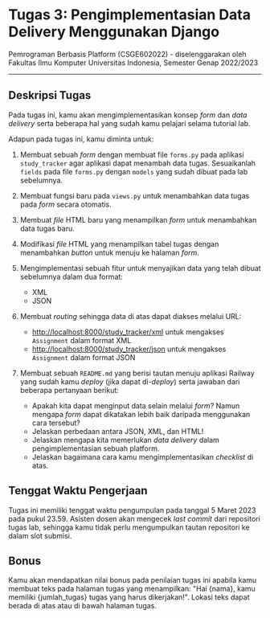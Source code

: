 # Tugas 3: Pengimplementasian Data Delivery Menggunakan Django

Pemrograman Berbasis Platform (CSGE602022) - diselenggarakan oleh Fakultas Ilmu Komputer Universitas Indonesia, Semester Genap 2022/2023

---

## Deskripsi Tugas

Pada tugas ini, kamu akan mengimplementasikan konsep _form_ dan _data delivery_ serta beberapa hal yang sudah kamu pelajari selama tutorial lab.

Adapun pada tugas ini, kamu diminta untuk:

1. Membuat sebuah _form_ dengan membuat file `forms.py` pada aplikasi `study_tracker` agar aplikasi dapat menambah data tugas. Sesuaikanlah `fields` pada file `forms.py` dengan `models` yang sudah dibuat pada lab sebelumnya.

2. Membuat fungsi baru pada `views.py` untuk menambahkan data tugas pada _form_ secara otomatis.

3. Membuat _file_ HTML baru yang menampilkan _form_ untuk menambahkan data tugas baru.

4. Modifikasi _file_ HTML yang menampilkan tabel tugas dengan menambahkan _button_ untuk menuju ke halaman _form_.

5. Mengimplementasi sebuah fitur untuk menyajikan data yang telah dibuat sebelumnya dalam dua format:

    - XML
    - JSON

6. Membuat _routing_ sehingga data di atas dapat diakses melalui URL:

    - <http://localhost:8000/study_tracker/xml> untuk mengakses `Assignment` dalam format XML
    - <http://localhost:8000/study_tracker/json> untuk mengakses `Assignment` dalam format JSON

7. Membuat sebuah `README.md` yang berisi tautan menuju aplikasi Railway yang sudah kamu _deploy_ (jika dapat di-_deploy_) serta jawaban dari beberapa pertanyaan berikut:

    - Apakah kita dapat menginput data selain melalui _form_? Namun mengapa _form_ dapat dikatakan lebih baik daripada menggunakan cara tersebut?
    - Jelaskan perbedaan antara JSON, XML, dan HTML!
    - Jelaskan mengapa kita memerlukan _data delivery_ dalam pengimplementasian sebuah platform.
    - Jelaskan bagaimana cara kamu mengimplementasikan _checklist_ di atas.

## Tenggat Waktu Pengerjaan

Tugas ini memiliki tenggat waktu pengumpulan pada tanggal 5 Maret 2023 pada pukul 23.59. Asisten dosen akan mengecek _last commit_ dari repositori tugas lab, sehingga kamu tidak perlu mengumpulkan tautan repositori ke dalam slot submisi.

## Bonus

Kamu akan mendapatkan nilai bonus pada penilaian tugas ini apabila kamu membuat teks pada halaman tugas yang menampilkan: "Hai {nama}, kamu memiliki {jumlah_tugas} tugas yang harus dikerjakan!". Lokasi teks dapat berada di atas atau di bawah halaman tugas.

